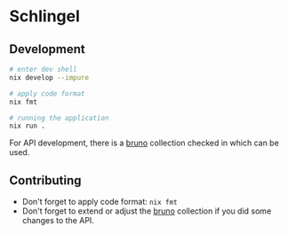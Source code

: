 # Schlingel

## Development

```bash
# enter dev shell
nix develop --impure

# apply code format
nix fmt

# running the application
nix run .
```

For API development, there is a [bruno](https://github.com/usebruno/bruno/) collection checked in which can be used.

## Contributing

* Don't forget to apply code format: `nix fmt`
* Don't forget to extend or adjust the [bruno](https://github.com/usebruno/bruno/) collection if you did some changes to the API.

